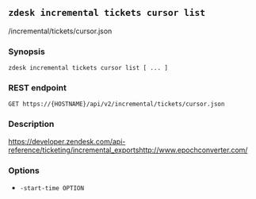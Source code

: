 ## `zdesk incremental tickets cursor list`

/incremental/tickets/cursor.json

### Synopsis

    zdesk incremental tickets cursor list [ ... ]

### REST endpoint

    GET https://{HOSTNAME}/api/v2/incremental/tickets/cursor.json

### Description

https://developer.zendesk.com/api-reference/ticketing/incremental_exportshttp://www.epochconverter.com/

### Options

* `-start-time OPTION`

